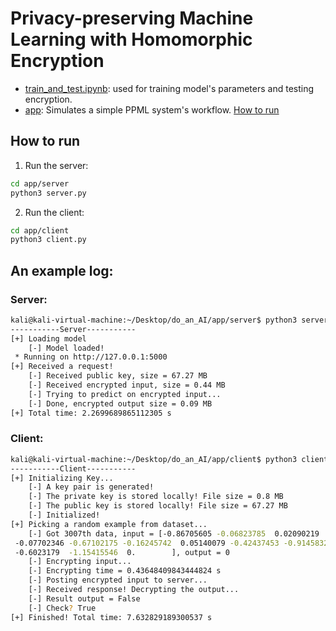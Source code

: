 # Privacy-preserving Machine Learning with Homomorphic Encryption

- [train_and_test.ipynb](./train_and_test.ipynb): used for training model's parameters and testing encryption.
- [app](./app/): Simulates a simple PPML system's workflow. [How to run](#how-to-run) 

## How to run
1. Run the server:
```sh
cd app/server
python3 server.py
```
2. Run the client:
```sh
cd app/client
python3 client.py
```

## An example log:

### Server:
```sh
kali@kali-virtual-machine:~/Desktop/do_an_AI/app/server$ python3 server.py 
-----------Server-----------
[+] Loading model
    [-] Model loaded!
 * Running on http://127.0.0.1:5000
[+] Received a request!
    [-] Received public key, size = 67.27 MB
    [-] Received encrypted input, size = 0.44 MB
    [-] Trying to predict on encrypted input...
    [-] Done, encrypted output size = 0.09 MB
[+] Total time: 2.2699689865112305 s
```

### Client:
```sh
kali@kali-virtual-machine:~/Desktop/do_an_AI/app/client$ python3 client.py 
-----------Client-----------
[+] Initializing Key...
    [-] A key pair is generated!
    [-] The private key is stored locally! File size = 0.8 MB
    [-] The public key is stored locally! File size = 67.27 MB
    [-] Initialized!
[+] Picking a random example from dataset...
    [-] Got 3007th data, input = [-0.86705605 -0.06823785  0.02090219  1.01174906  0.92572593 -0.17582307
 -0.07702346 -0.67102175 -0.16245742  0.05140079 -0.42437453 -0.91458328
 -0.6023179  -1.15415546  0.        ], output = 0
    [-] Encrypting input...
    [-] Encrypting time = 0.43648409843444824 s
    [-] Posting encrypted input to server...
    [-] Received response! Decrypting the output...
    [-] Result output = False
    [-] Check? True
[+] Finished! Total time: 7.632829189300537 s
```